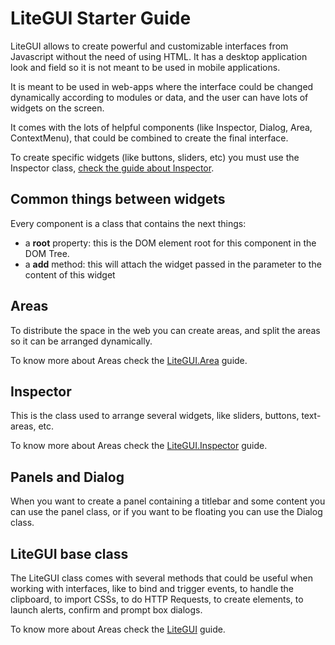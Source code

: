# LiteGUI Starter Guide #

LiteGUI allows to create powerful and customizable interfaces from Javascript without the need of using HTML.
It has a desktop application look and field so it is not meant to be used in mobile applications.

It is meant to be used in web-apps where the interface could be changed dynamically according to modules or data, and the user can have lots of widgets on the screen.

It comes with the lots of helpful components (like Inspector, Dialog, Area, ContextMenu), that could be combined to create the final interface.

To create specific widgets (like buttons, sliders, etc) you must use the Inspector class, [check the guide about Inspector](inspector.md).

## Common things between widgets ##

Every component is a class that contains the next things:

- a **root** property: this is the DOM element root for this component in the DOM Tree.
- a **add** method: this will attach the widget passed in the parameter to the content of this widget

## Areas ##

To distribute the space in the web you can create areas, and split the areas so it can be arranged dynamically.

To know more about Areas check the [LiteGUI.Area](area.md) guide.

## Inspector ##

This is the class used to arrange several widgets, like sliders, buttons, text-areas, etc.

To know more about Areas check the [LiteGUI.Inspector](inspector.md) guide.

## Panels and Dialog ##

When you want to create a panel containing a titlebar and some content you can use the panel class, or if you want to be floating you can use the Dialog class.

## LiteGUI base class ##

The LiteGUI class comes with several methods that could be useful when working with interfaces, like to bind and trigger events, to handle the clipboard, to import CSSs, to do HTTP Requests, to create elements, to launch alerts, confirm and prompt box dialogs.

To know more about Areas check the [LiteGUI](litegui.md) guide.


